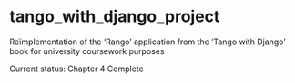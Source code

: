 # tango_with_django_project
Reïmplementation of the ‘Rango’ application from the ‘Tango with Django’ book for university coursework purposes

Current status: Chapter 4 Complete
